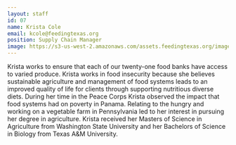 ```yaml
---
layout: staff
id: 07
name: Krista Cole
email: kcole@feedingtexas.org
position: Supply Chain Manager
image: https://s3-us-west-2.amazonaws.com/assets.feedingtexas.org/images/staff/krista-cole.JPG
---
```

Krista works to ensure that each of our twenty-one food banks have access to varied produce. Krista works in food insecurity because she believes sustainable agriculture and management of food systems leads to an improved quality of life for clients through supporting nutritious diverse diets. During her time in the Peace Corps Krista observed the impact that food systems had on poverty in Panama.  Relating to the hungry and working on a vegetable farm in Pennsylvania led to her interest in pursuing her degree in agriculture. Krista received her Masters of Science in Agriculture from Washington State University and her Bachelors of Science in Biology from Texas A&M University.
